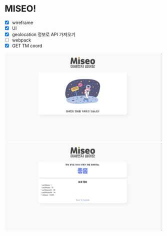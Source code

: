 # MISEO!
- [x] wireframe
- [x] UI 
- [x] geolocation 정보로 API 가져오기
- [ ] webpack
- [x] GET TM coord

![image](./design/images/프로젝트_결과물_2.png)
![image](./design/images/프로젝트_결과물_1.png)
